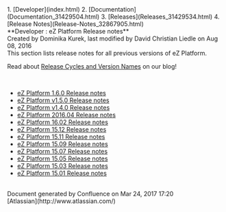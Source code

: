 <div id="page">
<div id="main" class="aui-page-panel">
<div id="main-header">
<div id="breadcrumb-section">
1.  [Developer](index.html)
2.  [Documentation](Documentation_31429504.html)
3.  [Releases](Releases_31429534.html)
4.  [Release Notes](Release-Notes_32867905.html)

</div>
**Developer : eZ Platform Release notes**

</div>
<div id="content" class="view">
<div class="page-metadata">
Created by Dominika Kurek, last modified by David Christian Liedle on
Aug 08, 2016

</div>
<div id="main-content" class="wiki-content group">
<div class="contentLayout2">
<div class="columnLayout two-right-sidebar"
data-layout="two-right-sidebar">
<div class="cell normal" data-type="normal">
<div class="innerCell">
This section lists release notes for all previous versions of eZ
Platform.

Read about [Release Cycles and Version
Names](http://ez.no/Blog/eZ-Systems-Release-Cycles-and-Version-Names-Simplified)
on our blog!

 

-   [eZ Platform 1.6.0 Release
    notes](eZ-Platform-1.6.0-Release-notes_32867639.html)
-   [eZ Platform v1.5.0 Release
    notes](eZ-Platform-v1.5.0-Release-notes_32114891.html)
-   [eZ Platform v1.4.0 Release
    notes](eZ-Platform-v1.4.0-Release-notes_32113421.html)
-   [eZ Platform 2016.04 Release
    notes](eZ-Platform-2016.04-Release-notes_31431643.html)
-   [eZ Platform 16.02 Release
    notes](eZ-Platform-16.02-Release-notes_31430106.html)
-   [eZ Platform 15.12 Release
    notes](eZ-Platform-15.12-Release-notes_31430093.html)
-   [eZ Platform 15.11 Release
    notes](eZ-Platform-15.11-Release-notes_31430067.html)
-   [eZ Platform 15.09 Release
    notes](eZ-Platform-15.09-Release-notes_31430041.html)
-   [eZ Platform 15.07 Release
    notes](eZ-Platform-15.07-Release-notes_31429990.html)
-   [eZ Platform 15.05 Release
    notes](eZ-Platform-15.05-Release-notes_31429968.html)
-   [eZ Platform 15.03 Release
    notes](eZ-Platform-15.03-Release-notes_31429950.html)
-   [eZ Platform 15.01 Release
    notes](eZ-Platform-15.01-Release-notes_31429941.html)

</div>
</div>
<div class="cell aside" data-type="aside">
<div class="innerCell">
 

</div>
</div>
</div>
</div>
</div>
</div>
</div>
<div id="footer" role="contentinfo">
<div class="section footer-body">
Document generated by Confluence on Mar 24, 2017 17:20

<div id="footer-logo">
[Atlassian](http://www.atlassian.com/)

</div>
</div>
</div>
</div>

